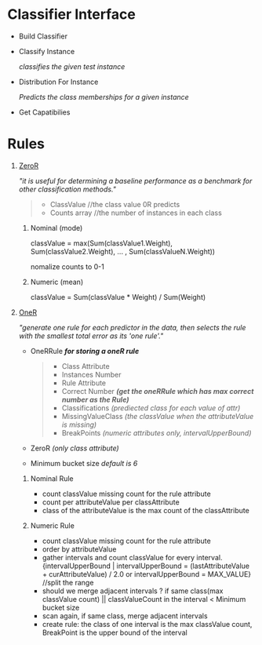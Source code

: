 # Classifier Interface
+ Build Classifier
+ Classify Instance

	*classifies the given test instance*


+ Distribution For Instance

	*Predicts the class memberships for a given instance*

+ Get Capatibilies


# Rules
1. [ZeroR](http://www.saedsayad.com/zeror.htm)

	*"it is useful for determining a baseline performance as a benchmark for other classification methods."*

	>+ ClassValue   //the class value 0R predicts
	>+ Counts array  //the number of instances in each class

	1. Nominal (mode)

		classValue = max(Sum(classValue1.Weight), Sum(classValue2.Weight), ... , Sum(classValueN.Weight))

		nomalize counts to 0-1

	2. Numeric (mean)

		classValue = Sum(classValue * Weight) / Sum(Weight)

2. [OneR](http://www.saedsayad.com/oner.htm)

	*"generate one rule for each predictor in the data, then selects the rule with the smallest total error as its 'one rule'."*

	+ OneRRule  ***for storing a oneR rule***

		>+ Class Attribute
		>+ Instances Number
		>+ Rule Attribute
		>+ Correct Number ***(get the oneRRule which has max correct number as the Rule)***
		>+ Classifications  *(prediected class for each value of attr)*
		>+ MissingValueClass  *(the classValue when the attributeValue is missing)*
		>+ BreakPoints *(numeric attributes only, intervalUpperBound)*  

	+ ZeroR *(only class attribute)*
	+ Minimum bucket size  *default is 6*

	1. Nominal Rule

		+ count classValue missing count for the rule attribute  
		+ count per attributeValue per classAttribute  
		+ class of the attributeValue is the max count of the classAttribute

	2. Numeric Rule

		+ count classValue missing count for the rule attribute
		+ order by attributeValue
		+ gather intervals and count classValue for every interval. {intervalUpperBound | intervalUpperBound = (lastAttributeValue + curAttributeValue) / 2.0 or intervalUpperBound = MAX_VALUE}   //split the range
		+ should we merge adjacent intervals ? if same class(max classValue count) || classValueCount in the interval < Minimum bucket size
		+ scan again, if same class, merge adjacent intervals
		+ create rule: the class of one interval is the max classValue count, BreakPoint is the upper bound of the interval



	